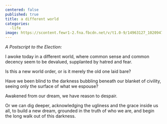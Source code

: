 ```yaml
---
centered: false
published: true
title: a different world
categories:
  -life
image: https://scontent.fewr1-2.fna.fbcdn.net/v/t1.0-9/14963127_10209478696936678_6894252134111348438_n.jpg?oh=a38144f59d57da668bec20eda20e36d1&oe=58C75293
---
```

_A Postscript to the Election:_

I awoke today
in a different world,
where common sense
and common decency
seem to be devalued,
supplanted 
by hatred 
and fear.

Is this a new world order,
or is it merely the old one
laid bare?

Have we been blind
to the darkness
bubbling beneath
our blanket of civility,
seeing only the surface
of what we espouse?

Awakened from our dream,
we have reason to despair.

Or we can dig deeper,
acknowledging
the ugliness 
and the grace
inside us all,
to build a new dream,
grounded in the truth 
of who we are,
and begin the long walk
out of this darkness.
